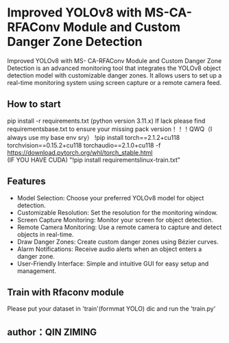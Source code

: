 # Improved YOLOv8 with MS-CA-RFAConv Module and Custom Danger Zone Detection

Improved YOLOv8 with MS- CA-RFAConv
Module and Custom Danger Zone Detection is an advanced monitoring tool that integrates the YOLOv8 object detection model with customizable danger zones. It allows users to set up a real-time monitoring system using screen capture or a remote camera feed.
## How to start
pip install -r requirements.txt    (python version 3.11.x)
If lack please find requirementsbase.txt to ensure your missing pack version！！！QWQ（I always use my base env sry）
!pip install torch==2.1.2+cu118 torchvision==0.15.2+cu118 torchaudio==2.1.0+cu118 -f https://download.pytorch.org/whl/torch_stable.html      
(IF YOU HAVE CUDA)
"!pip install requirementslinux-train.txt"
## Features

- Model Selection: Choose your preferred YOLOv8 model for object detection.
- Customizable Resolution: Set the resolution for the monitoring window.
- Screen Capture Monitoring: Monitor your screen for object detection.
- Remote Camera Monitoring: Use a remote camera to capture and detect objects in real-time.
- Draw Danger Zones: Create custom danger zones using Bézier curves.
- Alarm Notifications: Receive audio alerts when an object enters a danger zone.
- User-Friendly Interface: Simple and intuitive GUI for easy setup and management.
## Train with Rfaconv module
Please put your dataset in 'train'(formmat YOLO) dic and run the 'train.py'
## author：QIN ZIMING

